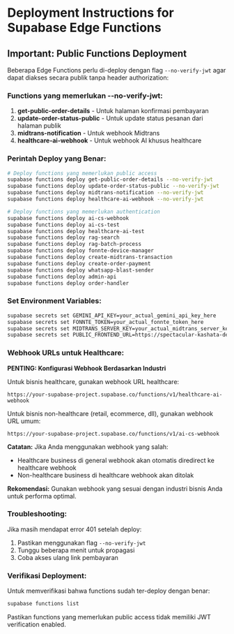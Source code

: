 # Deployment Instructions for Supabase Edge Functions

## Important: Public Functions Deployment

Beberapa Edge Functions perlu di-deploy dengan flag `--no-verify-jwt` agar dapat diakses secara publik tanpa header authorization:

### Functions yang memerlukan --no-verify-jwt:

1. **get-public-order-details** - Untuk halaman konfirmasi pembayaran
2. **update-order-status-public** - Untuk update status pesanan dari halaman publik
3. **midtrans-notification** - Untuk webhook Midtrans
4. **healthcare-ai-webhook** - Untuk webhook AI khusus healthcare

### Perintah Deploy yang Benar:

```bash
# Deploy functions yang memerlukan public access
supabase functions deploy get-public-order-details --no-verify-jwt
supabase functions deploy update-order-status-public --no-verify-jwt
supabase functions deploy midtrans-notification --no-verify-jwt
supabase functions deploy healthcare-ai-webhook --no-verify-jwt

# Deploy functions yang memerlukan authentication
supabase functions deploy ai-cs-webhook
supabase functions deploy ai-cs-test
supabase functions deploy healthcare-ai-test
supabase functions deploy rag-search
supabase functions deploy rag-batch-process
supabase functions deploy fonnte-device-manager
supabase functions deploy create-midtrans-transaction
supabase functions deploy create-order-payment
supabase functions deploy whatsapp-blast-sender
supabase functions deploy admin-api
supabase functions deploy order-handler
```

### Set Environment Variables:

```bash
supabase secrets set GEMINI_API_KEY=your_actual_gemini_api_key_here
supabase secrets set FONNTE_TOKEN=your_actual_fonnte_token_here
supabase secrets set MIDTRANS_SERVER_KEY=your_actual_midtrans_server_key_here
supabase secrets set PUBLIC_FRONTEND_URL=https://spectacular-kashata-ded1e0.netlify.app
```

### Webhook URLs untuk Healthcare:

**PENTING: Konfigurasi Webhook Berdasarkan Industri**

Untuk bisnis healthcare, gunakan webhook URL healthcare:
```
https://your-supabase-project.supabase.co/functions/v1/healthcare-ai-webhook
```

Untuk bisnis non-healthcare (retail, ecommerce, dll), gunakan webhook URL umum:
```
https://your-supabase-project.supabase.co/functions/v1/ai-cs-webhook
```

**Catatan:** Jika Anda menggunakan webhook yang salah:
- Healthcare business di general webhook akan otomatis diredirect ke healthcare webhook
- Non-healthcare business di healthcare webhook akan ditolak

**Rekomendasi:** Gunakan webhook yang sesuai dengan industri bisnis Anda untuk performa optimal.

### Troubleshooting:

Jika masih mendapat error 401 setelah deploy:
1. Pastikan menggunakan flag `--no-verify-jwt`
2. Tunggu beberapa menit untuk propagasi
3. Coba akses ulang link pembayaran

### Verifikasi Deployment:

Untuk memverifikasi bahwa functions sudah ter-deploy dengan benar:

```bash
supabase functions list
```

Pastikan functions yang memerlukan public access tidak memiliki JWT verification enabled.